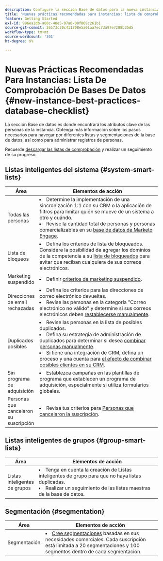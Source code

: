 ```yaml
---
description: Configure la sección Base de datos para la nueva instancia de Marketo Engage.
title: 'Nuevas prácticas recomendadas para instancias: lista de comprobación de bases de datos'
feature: Getting Started
exl-id: 996ea2db-a00c-48e5-97a8-00f869c261b1
source-git-commit: 26573c20c411208e5a01aa7ec73a97e7208b35d5
workflow-type: tm+mt
source-wordcount: '301'
ht-degree: 9%

---
```


# Nuevas Prácticas Recomendadas Para Instancias: Lista De Comprobación De Bases De Datos {#new-instance-best-practices-database-checklist}

La sección Base de datos es donde encontrará los atributos clave de las personas de la instancia. Obtenga más información sobre los pasos necesarios para navegar por diferentes listas y segmentaciones de la base de datos, así como para administrar registros de personas.

Recuerde [descargar las listas de comprobación](/help/marketo/getting-started/implementing-a-new-marketo-engage-instance/assets/adobe-marketo-engage-new-instance-admin-checklist.xlsx) y realizar un seguimiento de su progreso.

## Listas inteligentes del sistema {#system-smart-lists}

<table>
<thead>
  <tr>
    <th style="width:20%">Área</th>
    <th style="width:80%">Elementos de acción</th>
  </tr>
</thead>
<tbody>
  <tr>
    <td>Todas las personas</td>
    <td><li>Determine la implementación de una sincronización 1:1 con su CRM o la aplicación de filtros para limitar quién se mueve de un sistema a otro y cuándo.</li>
    <li>Revise la cantidad total de personas y personas comercializables en su <a href="https://experienceleague.adobe.com/docs/marketo/using/product-docs/core-marketo-concepts/smart-lists-and-static-lists/managing-people-in-smart-lists/database-dashboard.html?lang=es" target="_blank">base de datos de Marketo Engage</a>.</li></td>
  </tr>
  <tr>
    <td>Lista de bloqueos</td>
    <td><li>Defina los criterios de lista de bloqueados. Considere la posibilidad de agregar los dominios de la competencia a su <a href="https://experienceleague.adobe.com/docs/marketo/using/product-docs/core-marketo-concepts/smart-lists-and-static-lists/managing-people-in-smart-lists/add-person-to-blocklist.html?lang=es" target="_blank">lista de bloqueados</a> para evitar que reciban cualquiera de sus correos electrónicos.</li></td>
  </tr>
  <tr>
    <td>Marketing suspendido</td>
    <td><li>Definir <a href="https://experienceleague.adobe.com/es/docs/marketo/using/product-docs/email-marketing/deliverability/understanding-unsubscribe#marketing-suspended" target="_blank">criterios de marketing suspendido</a>.</li></td>
  </tr>
  <tr>
    <td>Direcciones de email rechazadas </td>
    <td><li>Defina los criterios para las direcciones de correo electrónico devueltas.</li>
    <li>Revise las personas en la categoría "Correo electrónico no válido" y determine si sus correos electrónicos deben <a href="https://experienceleague.adobe.com/docs/marketo/using/product-docs/email-marketing/deliverability/hard-and-soft-bounces-in-email.html?lang=es" target="_blank">restablecerse manualmente</a>.</li></td>
  </tr>
  <tr>
    <td>Duplicados posibles</td>
    <td><li>Revise las personas en la lista de posibles duplicados.</li>
    <li>Defina su estrategia de administración de duplicados para determinar si desea <a href="https://experienceleague.adobe.com/docs/marketo/using/product-docs/core-marketo-concepts/smart-lists-and-static-lists/managing-people-in-smart-lists/find-and-merge-duplicate-people.html?lang=es" target="_blank">combinar personas manualmente</a>.</li>
    <li>Si tiene una integración de CRM, defina un proceso y una cuenta para <a href="https://experienceleague.adobe.com/es/docs/marketo/using/product-docs/core-marketo-concepts/smart-lists-and-static-lists/managing-people-in-smart-lists/find-and-merge-duplicate-people#effect-in-salesforce" target="_blank">el efecto de combinar posibles clientes en su CRM</a>.</li></td>
  </tr>
  <tr>
    <td>Sin programa de adquisición</td>
    <td><li>Establezca campañas en las plantillas de programa que establecen un programa de adquisición, especialmente si utiliza formularios globales.</li></td>
  </tr>
  <tr>
    <td>Personas que cancelaron su suscripción</td>
    <td><li>Revisa tus criterios para <a href="https://experienceleague.adobe.com/docs/marketo/using/product-docs/email-marketing/deliverability/understanding-unsubscribe.html?lang=es" target="_blank">Personas que cancelaron la suscripción</a>.</li></td>
  </tr>
</tbody>
</table>

## Listas inteligentes de grupos {#group-smart-lists}

<table>
<thead>
  <tr>
    <th style="width:20%">Área</th>
    <th style="width:80%">Elementos de acción</th>
  </tr>
</thead>
<tbody>
  <tr>
    <td>Listas inteligentes de grupos</td>
    <td><li>Tenga en cuenta la creación de Listas inteligentes de grupo para que no haya listas duplicadas.</li>
    <li>Realizar un seguimiento de las listas maestras de la base de datos.</li></td>
  </tr>
</tbody>
</table>

## Segmentación {#segmentation}

<table>
<thead>
  <tr>
    <th style="width:21%">Área</th>
    <th style="width:79%">Elementos de acción</th>
  </tr>
</thead>
<tbody>
  <tr>
    <td>Segmentación</td>
    <td><li><a href="https://experienceleague.adobe.com/docs/marketo/using/product-docs/personalization/segmentation-and-snippets/segmentation/create-a-segmentation.html?lang=es" target="_blank">Cree segmentaciones</a> basadas en sus necesidades comerciales. Cada suscripción está limitada a 20 segmentaciones y 100 segmentos dentro de cada segmentación.</li></td>
  </tr>
</tbody>
</table>
